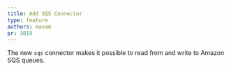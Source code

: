 ```yaml
---
title: Add SQS Connector
type: feature
authors: mavam
pr: 3819
---
```


The new `sqs` connector makes it possible to read from and write to Amazon SQS
queues.
